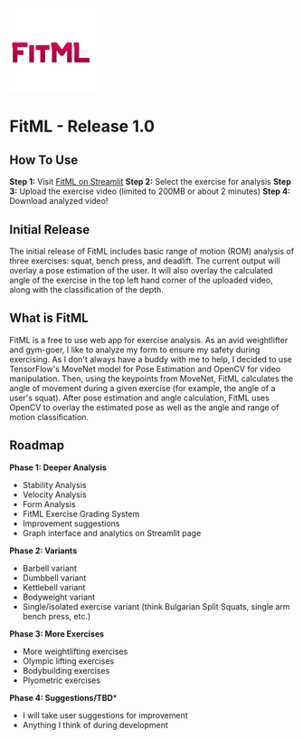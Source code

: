 <img src="https://github.com/elijahmclaughlin/fitml_published/blob/main/fitml.png" alt="Alt Text" style="width:30%; height:auto;">

# FitML - Release 1.0

## How To Use
**Step 1:** Visit [FitML on Streamlit](https://fitmlpublished-sstapfypi8uyjkcmqurcim.streamlit.app/)
**Step 2:** Select the exercise for analysis
**Step 3:** Upload the exercise video (limited to 200MB or about 2 minutes)
**Step 4:** Download analyzed video!

## Initial Release
The initial release of FitML includes basic range of motion (ROM) analysis of three exercises: squat, bench press, and deadlift. The current output will overlay a pose estimation of the user. It will also overlay the calculated angle of the exercise in the top left hand corner of the uploaded video, along with the classification of the depth.

## What is FitML
FitML is a free to use web app for exercise analysis. As an avid weightlifter and gym-goer, I like to analyze my form to ensure my safety during exercising. As I don't always have a buddy with me to help, I decided to use TensorFlow's MoveNet model for Pose Estimation and OpenCV for video manipulation. Then, using the keypoints from MoveNet, FitML calculates the angle of movement during a given exercise (for example, the angle of a user's squat). After pose estimation and angle calculation, FitML uses OpenCV to overlay the estimated pose as well as the angle and range of motion classification. 

## Roadmap
**Phase 1: Deeper Analysis**
- Stability Analysis
- Velocity Analysis
- Form Analysis
- FitML Exercise Grading System
- Improvement suggestions
- Graph interface and analytics on Streamlit page

**Phase 2: Variants**
- Barbell variant
- Dumbbell variant
- Kettlebell variant
- Bodyweight variant
- Single/isolated exercise variant (think Bulgarian Split Squats, single arm bench press, etc.)

**Phase 3: More Exercises**
- More weightlifting exercises
- Olympic lifting exercises
- Bodybuilding exercises
- Plyometric exercises

**Phase 4: Suggestions/TBD***
- I will take user suggestions for improvement
- Anything I think of during development
